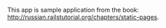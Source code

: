This app is sample application from the book:
http://russian.railstutorial.org/chapters/static-pages. 
